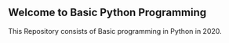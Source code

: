 ## Welcome to Basic Python Programming ##

This Repository consists of Basic programming in Python in 2020.
